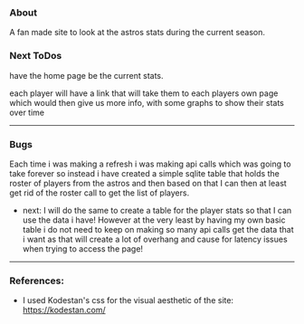 ### About
A fan made site to look at the astros stats during the current season.


### Next ToDos
have the home page be the current stats.

each player will have a link that will take them to each players own page 
which would then give us more info, with some graphs to show their stats over time


------
### Bugs
Each time i was making a refresh i was making api calls which was going to take forever 
so instead i have created a simple sqlite table that holds the roster of players from the 
astros and then based on that I can then at least get rid of the roster call to get the list 
of players.
- next: I will do the same to create a table for the player stats so that I can use the data i have!
However at the very least by having my own basic table i do not need to keep on making so many api 
calls get the data that i want as that will create a lot of overhang and cause for latency issues 
when trying to access the page!


------
### References:
- I used Kodestan's css for the visual aesthetic of the site: https://kodestan.com/ 

